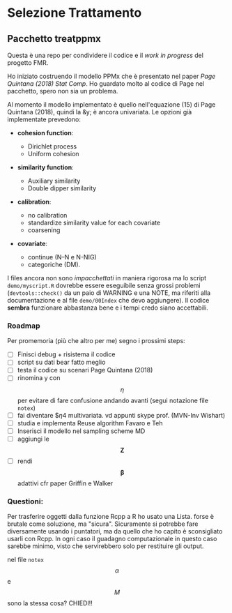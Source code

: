 # Selezione Trattamento 
## Pacchetto treatppmx

Questa è una repo per condividere il codice e il *work in progress* del progetto FMR.

Ho iniziato costruendo il modello PPMx che è presentato nel paper *Page Quintana (2018) Stat Comp*. Ho guardato molto al codice di Page nel pacchetto, spero non sia un problema. 

Al momento il modello implementato è quello nell'equazione (15) di Page Quintana (2018), quindi la &y; è ancora univariata. Le opzioni già implementate prevedono: 

  * **cohesion function**:

    - Dirichlet process 
    - Uniform cohesion 
  
  * **similarity function**:
  
    - Auxiliary similarity
    - Double dipper similarity
  
  * **calibration**:
  
    - no calibration
    - standardize similarity value for each covariate
    - coarsening 
  
  * **covariate**:
  
    - continue (N–N e N-NIG)
    - categoriche (DM).

I files ancora non sono *impacchettati* in maniera rigorosa ma lo script `demo/myscript.R` dovrebbe essere eseguibile senza grossi problemi (`devtools::check()` da un paio di WARNING e una NOTE, ma riferiti alla documentazione e al file `demo/00Index` che devo aggiungere). 
Il codice **sembra** funzionare abbastanza bene e i tempi credo siano accettabili. 

### Roadmap
Per promemoria (più che altro per me) segno i prossimi steps:

  - [ ] Finisci debug + risistema il codice
  - [ ] script su dati bear fatto meglio
  - [ ] testa il codice su scenari Page Quintana (2018)
  - [ ] rinomina y con $$\eta$$ per evitare di fare confusione andando avanti (segui notazione file `notex`)
  - [ ] fai diventare $$\eta4$ multivariata. vd appunti skype prof. (MVN-Inv Wishart)
  - [ ] studia e implementa Reuse algorithm Favaro e Teh
  - [ ] Inserisci il modello nel sampling scheme MD 
  - [ ] aggiungi le $$\boldsymbol{Z}$$
  - [ ] rendi $$\boldsymbol{\beta}$$ adattivi cfr paper Griffin e Walker
  
### Questioni:
Per trasferire oggetti dalla funzione Rcpp a R ho usato una Lista. forse è brutale come soluzione, ma "sicura". Sicuramente si potrebbe fare diversamente usando i puntatori, ma da quello che ho capito è sconsigliato usarli con Rcpp. In ogni caso il guadagno computazionale in questo caso sarebbe minimo, visto che servirebbero solo per restituire gli output.

nel file `notex` $$\alpha$$ e $$M$$ sono la stessa cosa? CHIEDI!!